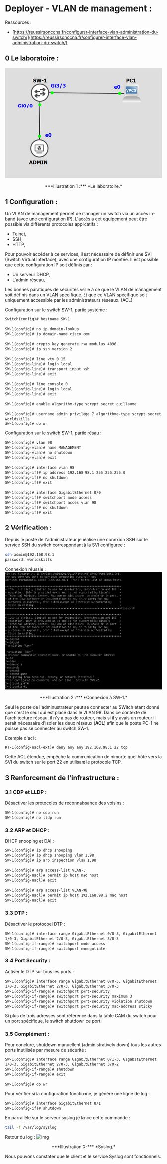# Deployer - VLAN de management :

Ressources :

* [https://reussirsonccna.fr/configurer-interface-vlan-administration-du-switch/](https://reussirsonccna.fr/configurer-interface-vlan-administration-du-switch/) 


## 0 Le laboratoire :

![img](../images/Cisco/VLAN-MANAGEMENT/network.png)
<div align="center">***Illustration 1 :*** *Le laboratoire.*</div>


## 1 Configuration :
Un VLAN de management permet de manager un switch via un accès in-band (avec une configuration IP).
L'accès a cet equipement peut être possible via différents protocoles applicatifs :

* Telnet,
* SSH,
* HTTP,

Pour pouvoir accéder à ce services, il est nécessaire de définir une SVI (Switch Virtual Interface), avec une configuration IP montée.
Il est possible que cette configuration IP soit définis par :

* Un serveur DHCP,
* L'admin réseau,

Les bonnes paratiques de sécurités veille à ce que le VLAN de management soit définis dans un VLAN spécifique.
Et que ce VLAN spécifique soit uniquement accessible par les administrateurs réseaux. (ACL)

Configuration sur le switch SW-1, partie système :
````text
Switch(config)# hostname SW-1

SW-1(config)# no ip domain-lookup
SW-1(config)# ip domain-name cisco.com

SW-1(config)# crypto key generate rsa modulus 4096
SW-1(config)# ip ssh version 2

SW-1(config)# line vty 0 15
SW-1(config-line)# login local
SW-1(config-line)# transport input ssh
SW-1(config-line)# exit

SW-1(config)# line console 0
SW-1(config-line)# login local
SW-1(config-line)# exit

SW-1(config)# enable algorithm-type scrypt secret guillaume

SW-1(config)# username admin privilege 7 algorithme-type scrypt secret worldskills
SW-1(config)# do wr
````

Configuration sur le switch SW-1, partie résau :
````text
SW-1(config)# vlan 98
SW-1(config-vlan)# name MANAGEMENT
SW-1(config-vlan)# no shutdown
SW-1(config-vlan)# exit

SW-1(config)# interface vlan 98
SW-1(config-if)# ip address 192.168.98.1 255.255.255.0
SW-1(config-if)# no shutdown
SW-1(config-if)# exit

SW-1(config)# interface GigabitEthernet 0/0
SW-1(config-if)# switchport mode access
SW-1(config-if)# switchport acces vlan 98
SW-1(config-if)# no shutdown
SW-1(config-if)# exit
````

## 2 Vérification :

Depuis le poste de l'administrateur je réalise une connxion SSH sur le service SSH du switch correspondant à la SVI configurée :
````bash
ssh admin@192.168.98.1
password: worldskills
````

Connexion réussie :
![img](../images/Cisco/VLAN-MANAGEMENT/connect.png)
<div align="center">***Illustration 2 :*** *Connexion à SW-1.*</div>


Seul le poste de l'adminustrateur peut se connecter au SWitch étant donné que c'est le seul qui est placé dans le VLAN 98.
Dans ce contexte de l'architecture réseau, il n'y a pas de routeur, mais si il y avais un routeur il serait nécessaire d'isoler les deux réseaux (**ACL**) afin que le poste PC-1 ne puisse pas se connecter au switch SW-1.

Exemple d'acl :
````text
RT-1(config-nacl-ext)# deny any any 192.168.98.1 22 tcp
````

Cette ACL étendue, empêche la communication de nimorte quel hôte vers la SVI du switch sur le port 22 en utilisant le protocole TCP.

## 3 Renforcement de l'infrastructure :
### 3.1 CDP et LLDP :
Désactiver les protocoles de reconnaissance des voisins :
````text
SW-1(config)# no cdp run
SW-1(config)# no lldp run
````

### 3.2 ARP et DHCP :
DHCP snooping et DAI :
````text
SW-1(config)# ip dhcp snooping
SW-1(config)# ip dhcp snooping vlan 1,98
SW-1(config)# ip arp inspection vlan 1,98

SW-1(config)# arp access-list VLAN-1
SW-1(config-nacl)# permit ip host mac host
SW-1(config-nacl)# exit

SW-1(config)# arp access-list VLAN-98
SW-1(config-nacl)# permit ip host 192.168.98.2 mac host
SW-1(config-nacl)# exit
````

### 3.3 DTP :
Désactiver le protocoel DTP :
````text
SW-1(config)# interface range GigabitEthernet 0/0-3, GigabitEthernet 1/0-3, GigabitEthernet 2/0-3, GigabitEthernet 3/0-3
SW-1(config-if-range)# switchport mode access
SW-1(config-if-range)# switchport nonegotiate
````

### 3.4 Port Security :
Activer le DTP sur tous les ports :
```text
SW-1(config)# interface range GigabitEthernet 0/0-3, GigabitEthernet 1/0-3, GigabitEthernet 2/0-3, GigabitEthernet 3/0-3
SW-1(config-if-range)# switchport port-security
SW-1(config-if-range)# switchport port-security maximum 3
SW-1(config-if-range)# switchport port-security violation shutdown
SW-1(config-if-range)# switchport port-security mac-address sticky
````

Si plus de trois adresses sont référencé dans la table CAM du switch pour un port spécifique, le switch shutdown ce port.


### 3.5 Complément :
Pour conclure, shutdown manuellent (administratively down) tous les autres ports inutilisés par mesure de sécurité :
````text
SW-1(config)# interface range GigabitEthernet 0/1-3, GigabitEthernet 1/0-3, GigabitEthernet 2/0-3, GigabitEthernet 3/0-2 
SW-1(config-if-range)# shutdown
SW-1(config-if-range)# exit

SW-1(config)# do wr 
````

Pour vérifier si la configuration fonctionne, je génère une ligne de log :
````text
SW-1(config)# interface GigabitEthernet 0/1
SW-1(config-if)# shutdown
````

En parrallèle sur le serveur syslog je lance cette commande :
````bash
tail -f /var/log/syslog
````

Retour du log  :
![img](../images/Cisco/VLAN-MANAGEMENT/log.png)
<div align="center">***Illustration 3 :*** *Syslog.*</div>

Nous pouvons constater que le client et le service Syslog sont fonctionnels.

